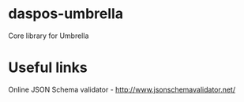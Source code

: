 # daspos-umbrella
Core library for Umbrella


# Useful links

Online JSON Schema validator - http://www.jsonschemavalidator.net/